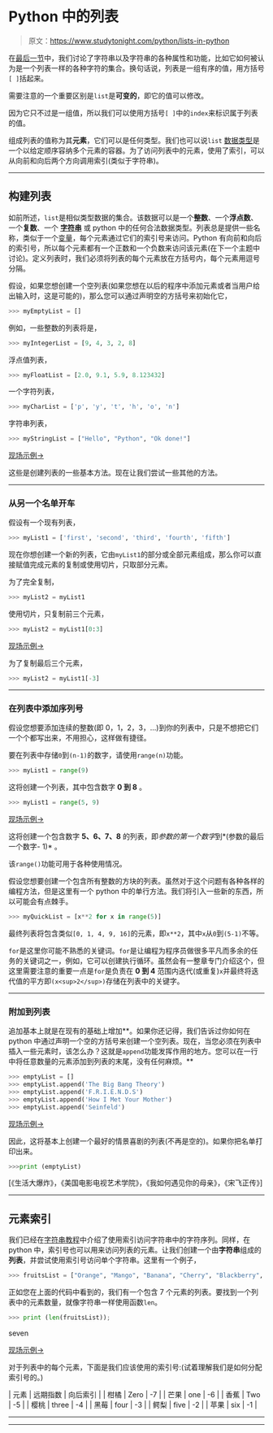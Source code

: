# Python 中的列表

> 原文：<https://www.studytonight.com/python/lists-in-python>

在[最后一节](string-functions)中，我们讨论了字符串以及字符串的各种属性和功能，比如它如何被认为是一个列表一样的各种字符的集合。换句话说，列表是一组有序的值，用方括号`[ ]`括起来。

需要注意的一个重要区别是`list`是**可变的**，即它的值可以修改。

因为它只不过是一组值，所以我们可以使用方括号`[ ]`中的`index`来标识属于列表的值。

组成列表的值称为其**元素**，它们可以是任何类型。我们也可以说`list` [数据类型](data-types-in-python)是一个以给定顺序容纳多个元素的容器。为了访问列表中的元素，使用了索引，可以从向前和向后两个方向调用索引(类似于字符串)。

* * *

## 构建列表

如前所述，`list`是相似类型数据的集合。该数据可以是一个**整数**、一个**浮点数**、一个**复数**、一个 **[字符串](string-in-python)** 或 python 中的任何合法数据类型。列表总是提供一些名称，类似于一个[变量](variables-in-python)，每个元素通过它们的索引号来访问。Python 有向前和向后的索引号，所以每个元素都有一个正数和一个负数来访问该元素(在下一个主题中讨论)。定义列表时，我们必须将列表的每个元素放在方括号内，每个元素用逗号分隔。

假设，如果您想创建一个空列表(如果您想在以后的程序中添加元素或者当用户给出输入时，这是可能的)，那么您可以通过声明空的方括号来初始化它，

```py
>>> myEmptyList = []
```

例如，一些整数的列表将是，

```py
>>> myIntegerList = [9, 4, 3, 2, 8]
```

浮点值列表，

```py
>>> myFloatList = [2.0, 9.1, 5.9, 8.123432]
```

一个字符列表，

```py
>>> myCharList = ['p', 'y', 't', 'h', 'o', 'n']
```

字符串列表，

```py
>>> myStringList = ["Hello", "Python", "Ok done!"]
```

[现场示例→](/code/python/python-list.php)

这些是创建列表的一些基本方法。现在让我们尝试一些其他的方法。

* * *

### 从另一个名单开车

假设有一个现有列表，

```py
>>> myList1 = ['first', 'second', 'third', 'fourth', 'fifth']
```

现在你想创建一个新的列表，它由`myList1`的部分或全部元素组成，那么你可以直接赋值完成元素的复制或使用切片，只取部分元素。

为了完全复制，

```py
>>> myList2 = myList1
```

使用切片，只复制前三个元素，

```py
>>> myList2 = myList1[0:3]
```

[现场示例→](/code/python/python-list.php)

为了复制最后三个元素，

```py
>>> myList2 = myList1[-3]
```

* * *

### 在列表中添加序列号

假设您想要添加连续的整数(即 0，1，2，3，...)到你的列表中，只是不想把它们一个个都写出来，不用担心，这样做有捷径。

要在列表中存储`0`到`(n-1)`的数字，请使用`range(n)`功能。

```py
>>> myList1 = range(9)
```

这将创建一个列表，其中包含数字 **0 到 8** 。

```py
>>> myList1 = range(5, 9)
```

[现场示例→](/code/python/python-list.php)

这将创建一个包含数字 **5、6、7、8** 的列表，即*参数的第一个数字*到*(参数的最后一个数字- 1)* 。

该`range()`功能可用于各种使用情况。

假设您想要创建一个包含所有整数的方块的列表。虽然对于这个问题有各种各样的编程方法，但是这里有一个 python 中的单行方法。我们将引入一些新的东西，所以可能会有点棘手。

```py
>>> myQuickList = [x**2 for x in range(5)]
```

最终列表将包含类似`[0, 1, 4, 9, 16]`的元素，即`x**2`，其中`x`从`0`到`(5-1)`不等。

`for`是这里你可能不熟悉的关键词。`for`是让编程为程序员做很多平凡而多余的任务的关键词之一，例如，它可以创建执行循环。虽然会有一整章专门介绍这个，但这里需要注意的重要一点是`for`是负责在 **0 到 4** 范围内迭代(或重复)`x`并最终将迭代值的平方即`(x<sup>2</sup>)`存储在列表中的关键字。

* * *

### 附加到列表

追加基本上就是在现有的基础上增加**。如果你还记得，我们告诉过你如何在 python 中通过声明一个空的方括号来创建一个空列表。现在，当您必须在列表中插入一些元素时，该怎么办？这就是`append`功能发挥作用的地方。您可以在一行中将任意数量的元素添加到列表的末尾，没有任何麻烦。**

```py
>>> emptyList = []
>>> emptyList.append('The Big Bang Theory')
>>> emptyList.append('F.R.I.E.N.D.S')
>>> emptyList.append('How I Met Your Mother')
>>> emptyList.append('Seinfeld')
```

[现场示例→](/code/python/python-list.php)

因此，这将基本上创建一个最好的情景喜剧的列表(不再是空的)。如果你把名单打印出来。

```py
>>>print (emptyList)
```

[《生活大爆炸》，《美国电影电视艺术学院》，《我如何遇见你的母亲》，《宋飞正传》]

* * *

## 元素索引

我们已经在[字符串教程](/python/string-in-python)中介绍了使用索引访问字符串中的字符序列。同样，在 python 中，索引号也可以用来访问列表的元素。让我们创建一个由**字符串**组成的**列表**，并尝试使用索引号访问单个字符串。这里有一个例子，

```py
>>> fruitsList = ["Orange", "Mango", "Banana", "Cherry", "Blackberry", "Avocado", "Apple"] 
```

正如您在上面的代码中看到的，我们有一个包含 7 个元素的列表。要找到一个列表中的元素数量，就像字符串一样使用函数`len`。

```py
>>> print (len(fruitsList));
```

seven

[现场示例→](/code/python/python-list.php)

对于列表中的每个元素，下面是我们应该使用的索引号:(试着理解我们是如何分配索引号的。)

| 元素 | 远期指数 | 向后索引 |
| 柑橘 | Zero | -7 |
| 芒果 | one | -6 |
| 香蕉 | Two | -5 |
| 樱桃 | three | -4 |
| 黑莓 | four | -3 |
| 鳄梨 | five | -2 |
| 苹果 | six | -1 |

* * *

* * *